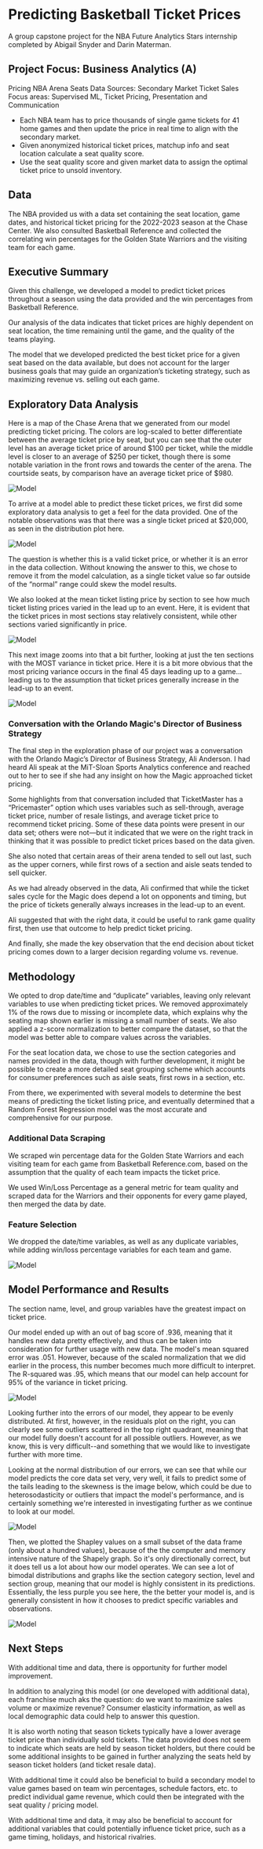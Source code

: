 # Predicting Basketball Ticket Prices
A group capstone project for the NBA Future Analytics Stars internship completed by Abigail Snyder and Darin Materman. 

## Project Focus: Business Analytics (A)
Pricing NBA Arena Seats Data Sources: Secondary Market Ticket Sales
Focus areas: Supervised ML, Ticket Pricing, Presentation and Communication

- Each NBA team has to price thousands of single game tickets for 41 home games and then update the price in real time to align with the secondary market.
- Given anonymized historical ticket prices, matchup info and seat location calculate a seat quality score.
- Use the seat quality score and given market data to assign the optimal ticket price to unsold inventory.

## Data
The NBA provided us with a data set containing the seat location, game dates, and historical ticket pricing for the 2022-2023 season at the Chase Center. We also consulted Basketball Reference and collected the correlating win percentages for the Golden State Warriors and the visiting team for each game. 

## Executive Summary
Given this challenge, we developed a model to predict ticket prices throughout a season using the data provided and the win percentages from Basketball Reference. 

Our analysis of the data indicates that ticket prices are highly dependent on seat location, the time remaining until the game, and the quality of the teams playing. 

The model that we developed predicted the best ticket price for a given seat based on the data available, but does not account for the larger business goals that may guide an organization’s ticketing strategy, such as maximizing revenue vs. selling out each game. 

## Exploratory Data Analysis

Here is a map of the Chase Arena that we generated from our model predicting ticket pricing. The colors are log-scaled to better differentiate between the average ticket price by seat, but you can see that the outer level has an average ticket price of around $100 per ticket, while the middle level is closer to an average of $250 per ticket, though there is some notable variation in the front rows and towards the center of the arena. The courtside seats, by comparison have an average ticket price of $980. 

![Model](https://github.com/asnyder613/NBA_Seating/blob/7a05bfe8c90655d0425c64dd260b907a0d2f90d5/Ticket_image.png)

To arrive at a model able to predict these ticket prices, we first did some exploratory data analysis to get a feel for the data provided. One of the notable observations was that there was a single ticket priced at $20,000, as seen in the distribution plot here. 

![Model](https://github.com/asnyder613/NBA_Seating/blob/78a38ae590f941982283bdc5579b971520fc558d/Distribution.png)

The question is whether this is a valid ticket price, or whether it is an error in the data collection. Without knowing the answer to this, we chose to remove it from the model calculation, as a single ticket value so far outside of the “normal” range could skew the model results. 

We also looked at the mean ticket listing price by section to see how much ticket listing prices varied in the lead up to an event. Here, it is evident that the ticket prices in most sections stay relatively consistent, while other sections varied significantly in price. 

![Model](https://github.com/asnyder613/NBA_Seating/blob/4913471b92337a9b6a469e484d9ccddaccc1ae5d/Variance1.png)

This next image zooms into that a bit further, looking at just the ten sections with the MOST variance in ticket price. Here it is a bit more obvious that the most pricing variance occurs in the final 45 days leading up to a game… leading us to the assumption that ticket prices generally increase in the lead-up to an event. 

![Model](https://github.com/asnyder613/NBA_Seating/blob/4913471b92337a9b6a469e484d9ccddaccc1ae5d/Variance2.png)

### Conversation with the Orlando Magic's Director of Business Strategy

The final step in the exploration phase of our project was a conversation with the Orlando Magic’s Director of Business Strategy, Ali Anderson. I had heard Ali speak at the MiT-Sloan Sports Analytics conference and reached out to her to see if she had any insight on how the Magic approached ticket pricing. 

Some highlights from that conversation included that TicketMaster has a “Pricemaster” option which uses variables such as sell-through, average ticket price, number of resale listings, and average ticket price to recommend ticket pricing. Some of these data points were present in our data set; others were not—but it indicated that we were on the right track in thinking that it was possible to predict ticket prices based on the data given. 

She also noted that certain areas of their arena tended to sell out last, such as the upper corners, while first rows of a section and aisle seats tended to sell quicker. 

As we had already observed in the data, Ali confirmed that while the ticket sales cycle for the Magic does depend a lot on opponents and timing, but the price of tickets generally always increases in the lead-up to an event.

Ali suggested that with the right data, it could be useful to rank game quality first, then use that outcome to help predict ticket pricing. 

And finally, she made the key observation that the end decision about ticket pricing comes down to a larger decision regarding volume vs. revenue. 

## Methodology
We opted to drop date/time and “duplicate” variables, leaving only relevant variables to use when predicting ticket prices. We removed approximately 1% of the rows due to missing or incomplete data, which explains why the seating map shown earlier is missing a small number of seats. We also applied a z-score normalization to better compare the dataset, so that the model was better able to compare values across the variables. 

For the seat location data, we chose to use the section categories and names provided in the data, though with further development, it might be possible to create a more detailed seat grouping scheme which accounts for consumer preferences such as aisle seats, first rows in a section, etc. 

From there, we experimented with several models to determine the best means of predicting the ticket listing price, and eventually determined that a Random Forest Regression model was the most accurate and comprehensive for our purpose. 

### Additional Data Scraping

We scraped win percentage data for the Golden State Warriors and each visiting team for each game from Basketball Reference.com, based on the assumption that the quality of each team impacts the ticket price. 

We used Win/Loss Percentage as a general metric for team quality and scraped data for the Warriors and their opponents for every game played, then merged the data by date.

### Feature Selection

We dropped the date/time variables, as well as any duplicate variables, while adding win/loss percentage variables for each team and game. 

![Model](https://github.com/asnyder613/NBA_Seating/blob/20280a045392e7d58e6ebb62a75c79d65fa185a5/variables.png)

## Model Performance and Results

The section name, level, and group variables have the greatest impact on ticket price. 

Our model ended up with an out of bag score of .936, meaning that it handles new data pretty effectively, and thus can be taken into consideration for further usage with new data. 
The model's mean squared error was .051. However, because of the scaled normalization that we did earlier in the process, this number becomes much more difficult to interpret.
The R-squared was .95, which means that our model can help account for 95% of the variance in ticket pricing.

![Model](https://github.com/asnyder613/NBA_Seating/blob/307c23b05eac2d82757f55b86a32e87998599288/ModelPerformance.png)

Looking further into the errors of our model, they appear to be evenly distributed. At first, however, in the residuals plot on the right, you can clearly see some outliers scattered in the top right quadrant, meaning that our model fully doesn't account for all possible outliers. However, as we know, this is very difficult--and something that we would like to investigate further with more time.

Looking at the normal distribution of our errors, we can see that while our model predicts the core data set very, very well, it fails to predict some of the tails leading to the skewness is the image below, which could be due to heterosodasticity or outliers that impact the model's performance, and is certainly something we're interested in investigating further as we continue to look at our model.

![Model](https://github.com/asnyder613/NBA_Seating/blob/307c23b05eac2d82757f55b86a32e87998599288/Residuals.png)

Then, we plotted the Shapley values on a small subset of the data frame (only about a hundred values), because of the the computer and memory intensive nature of the Shapely graph. So it's only directionally correct, but it does tell us a lot about how our model operates. We can see a lot of bimodal distributions and graphs like the section category section, level and section group, meaning that our model is highly consistent in its predictions. Essentially, the less purple you see here, the the better your model is, and is generally consistent in how it chooses to predict specific variables and observations.

![Model](https://github.com/asnyder613/NBA_Seating/blob/307c23b05eac2d82757f55b86a32e87998599288/Shapely.png)

## Next Steps
With additional time and data, there is opportunity for further model improvement. 

In addition to analyzing this model (or one developed with additional data), each franchise much aks the question: do we want to maximize sales volume or maximize revenue? Consumer elasticity information, as well as local demographic data could help to answer this question. 

It is also worth noting that season tickets typically have a lower average ticket price than individually sold tickets. The data provided does not seem to indicate which seats are held by season ticket holders, but there could be some additional insights to be gained in further analyzing the seats held by season ticket holders (and ticket resale data). 

With additional time it could also be beneficial to build a secondary model to value games based on team win percentages, schedule factors, etc. to predict individual game revenue, which could then be integrated with the seat quality / pricing model. 

With additional time and data, it may also be beneficial to account for additional variables that could potentially influence ticket price, such as a game timing, holidays, and historical rivalries. 

